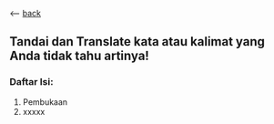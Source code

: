 <-- [back](http://arthurlapz.github.io/blog)
## Tandai dan Translate kata atau kalimat yang Anda tidak tahu artinya!

### Daftar Isi:
1. Pembukaan
2. xxxxx




